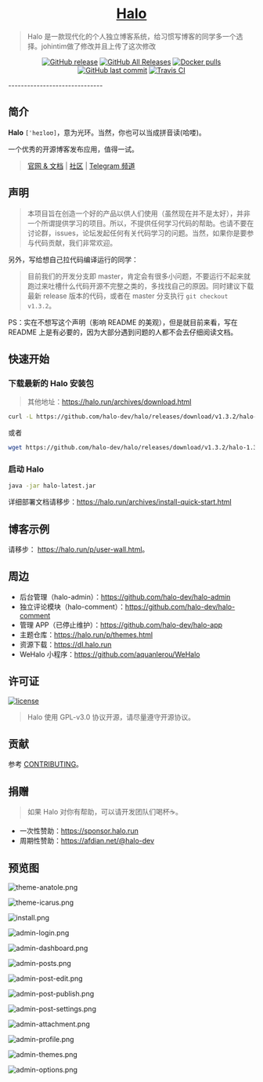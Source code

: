 <h1 align="center"><a href="https://github.com/halo-dev" target="_blank">Halo</a></h1>

> Halo 是一款现代化的个人独立博客系统，给习惯写博客的同学多一个选择。johintim做了修改并且上传了这次修改

<p align="center">
<a href="https://github.com/halo-dev/halo/releases"><img alt="GitHub release" src="https://img.shields.io/github/release/halo-dev/halo.svg?style=flat-square"/></a>
<a href="https://github.com/halo-dev/halo/releases"><img alt="GitHub All Releases" src="https://img.shields.io/github/downloads/halo-dev/halo/total.svg?style=flat-square"></a>
<a href="https://hub.docker.com/r/ruibaby/halo"><img alt="Docker pulls" src="https://img.shields.io/docker/pulls/ruibaby/halo?style=flat-square"></a>
<a href="https://github.com/halo-dev/halo/commits"><img alt="GitHub last commit" src="https://img.shields.io/github/last-commit/halo-dev/halo.svg?style=flat-square"></a>
<a href="https://travis-ci.org/halo-dev/halo"><img alt="Travis CI" src="https://img.shields.io/travis/halo-dev/halo.svg?style=flat-square"/></a>
</p>
------------------------------

## 简介

**Halo** `[ˈheɪloʊ]`，意为光环。当然，你也可以当成拼音读(哈喽)。

一个优秀的开源博客发布应用，值得一试。

> [官网 & 文档](https://halo.run) | [社区](https://bbs.halo.run) | [Telegram 频道](https://t.me/halo_dev)

## 声明

> 本项目旨在创造一个好的产品以供人们使用（虽然现在并不是太好），并非一个所谓提供学习的项目。所以，不提供任何学习代码的帮助。也请不要在讨论群，issues，论坛发起任何有关代码学习的问题。当然，如果你是要参与代码贡献，我们非常欢迎。

另外，写给想自己拉代码编译运行的同学：

> 目前我们的开发分支即 master，肯定会有很多小问题，不要运行不起来就跑过来吐槽什么代码开源不完整之类的，多找找自己的原因。同时建议下载最新 release 版本的代码，或者在 master 分支执行 `git checkout v1.3.2`。

PS：实在不想写这个声明（影响 README 的美观），但是就目前来看，写在 README 上是有必要的，因为大部分遇到问题的人都不会去仔细阅读文档。

## 快速开始

### 下载最新的 Halo 安装包

> 其他地址：https://halo.run/archives/download.html

```bash
curl -L https://github.com/halo-dev/halo/releases/download/v1.3.2/halo-1.3.2.jar --output halo-latest.jar
```

或者

```bash
wget https://github.com/halo-dev/halo/releases/download/v1.3.2/halo-1.3.2.jar -O halo-latest.jar
```

### 启动 Halo

```bash
java -jar halo-latest.jar
```

详细部署文档请移步：<https://halo.run/archives/install-quick-start.html>

## 博客示例

请移步： <https://halo.run/p/user-wall.html>。

## 周边

- 后台管理（halo-admin）：<https://github.com/halo-dev/halo-admin>
- 独立评论模块（halo-comment）：<https://github.com/halo-dev/halo-comment>
- 管理 APP（已停止维护）：<https://github.com/halo-dev/halo-app>
- 主题仓库：<https://halo.run/p/themes.html>
- 资源下载：<https://dl.halo.run>
- WeHalo 小程序：<https://github.com/aquanlerou/WeHalo>

## 许可证

[![license](https://img.shields.io/github/license/halo-dev/halo.svg?style=flat-square)](https://github.com/halo-dev/halo/blob/master/LICENSE)

> Halo 使用 GPL-v3.0 协议开源，请尽量遵守开源协议。

## 贡献
参考 [CONTRIBUTING](./CONTRIBUTING.md)。

## 捐赠

> 如果 Halo 对你有帮助，可以请开发团队们喝杯☕️。

- 一次性赞助：<https://sponsor.halo.run>
- 周期性赞助：<https://afdian.net/@halo-dev>

## 预览图

![theme-anatole.png](https://i.loli.net/2019/09/11/OQtKEWcCe8xYBph.png)

![theme-icarus.png](https://i.loli.net/2019/09/11/4lO2wNCLiqyIJmR.png)

![install.png](https://i.loli.net/2019/09/11/Iu1eMzZDg6frw97.png)

![admin-login.png](https://i.loli.net/2019/09/11/3CahVJAvXngwiQu.png)

![admin-dashboard.png](https://i.loli.net/2019/09/11/G5R6bOweYoiZKEv.png)

![admin-posts.png](https://i.loli.net/2019/09/11/uMHSeIkmC4iPzfJ.png)

![admin-post-edit.png](https://i.loli.net/2019/09/11/ucDh2tOZLJGTyHX.png)

![admin-post-publish.png](https://i.loli.net/2019/09/11/UwC3ecsRpAMONgq.png)

![admin-post-settings.png](https://i.loli.net/2019/09/11/bxmJ7OTirtvV4Gs.png)

![admin-attachment.png](https://i.loli.net/2019/09/11/B5UlX6vAgZ3bzaJ.png)

![admin-profile.png](https://i.loli.net/2019/09/11/mMageUXv5EDpfJQ.png)

![admin-themes.png](https://i.loli.net/2019/09/11/FVA953Ljswd4c8G.png)

![admin-options.png](https://i.loli.net/2019/09/11/TK6SeMdVj1xcrDw.png)
